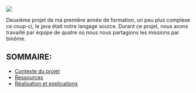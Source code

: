 ![](http://baptistedixneuf.fr/images/java.png)

Deuxième projet de ma première année de formation, un peu plus complexe ce coup-ci, le java était notre langage source. Durant ce projet, nous avons travaillé par équipe de quatre où nous nous partagions les missions par binôme.

## SOMMAIRE: ##

- [Contexte du projet](http://baptistedixneuf.fr/site/pages/ppe2-projet-java-contexte-du-projet-23)
- [Ressources](http://baptistedixneuf.fr/site/pages/ppe2-projet-java-ressources-24)
- [Réalisation et explications](http://baptistedixneuf.fr/site/pages/ppe2-projet-java-realisation-explications-25)